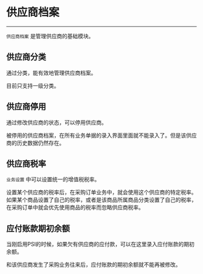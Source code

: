 # 供应商档案

---

`供应商档案` 是管理供应商的基础模块。

## 供应商分类

通过分类，能有效地管理供应商档案。

目前只支持一级分类。

## 供应商停用

通过修改供应商的状态，可以停用供应商。

被停用的供应商档案，在所有业务单据的录入界面里面就不能录入了。但是该供应商的历史数据仍然存在。


## 供应商税率

`业务设置` 中可以设置统一的增值税税率。

设置某个供应商的税率后，在采购订单业务中，就会使用这个供应商的特定税率。
如果某个商品设置了自己的税率，或者是该商品所属商品分类设置了自己的税率，在采购订单中就会优先使用商品的税率而忽略供应商税率。

## 应付账款期初余额

当刚启用PSI的时候，如果欠有供应商的应付款，可以在这里录入应付账款的期初余额。

和该供应商发生了采购业务往来后，应付账款的期初余额就不能再被修改。